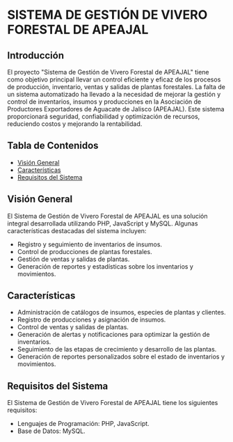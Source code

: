 # SISTEMA DE GESTIÓN DE VIVERO FORESTAL DE APEAJAL

## Introducción
El proyecto "Sistema de Gestión de Vivero Forestal de APEAJAL" tiene como objetivo principal llevar un control eficiente y eficaz de los procesos de producción, inventario, ventas y salidas de plantas forestales. La falta de un sistema automatizado ha llevado a la necesidad de mejorar la gestión y control de inventarios, insumos y producciones en la Asociación de Productores Exportadores de Aguacate de Jalisco (APEAJAL). Este sistema proporcionará seguridad, confiabilidad y optimización de recursos, reduciendo costos y mejorando la rentabilidad.

## Tabla de Contenidos
- [Visión General](#visión-general)
- [Características](#características)
- [Requisitos del Sistema](#requisitos-del-sistema)

## Visión General
El Sistema de Gestión de Vivero Forestal de APEAJAL es una solución integral desarrollada utilizando PHP, JavaScript y MySQL. Algunas características destacadas del sistema incluyen:

- Registro y seguimiento de inventarios de insumos.
- Control de producciones de plantas forestales.
- Gestión de ventas y salidas de plantas.
- Generación de reportes y estadísticas sobre los inventarios y movimientos.

## Características
- Administración de catálogos de insumos, especies de plantas y clientes.
- Registro de producciones y asignación de insumos.
- Control de ventas y salidas de plantas.
- Generación de alertas y notificaciones para optimizar la gestión de inventarios.
- Seguimiento de las etapas de crecimiento y desarrollo de las plantas.
- Generación de reportes personalizados sobre el estado de inventarios y movimientos.

## Requisitos del Sistema
El Sistema de Gestión de Vivero Forestal de APEAJAL tiene los siguientes requisitos:

- Lenguajes de Programación: PHP, JavaScript.
- Base de Datos: MySQL.

